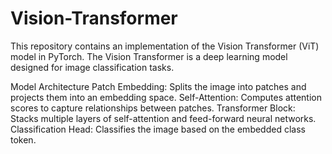 # Vision-Transformer

This repository contains an implementation of the Vision Transformer (ViT) model in PyTorch. The Vision Transformer is a deep learning model designed for image classification tasks. 

Model Architecture
Patch Embedding: Splits the image into patches and projects them into an embedding space.
Self-Attention: Computes attention scores to capture relationships between patches.
Transformer Block: Stacks multiple layers of self-attention and feed-forward neural networks.
Classification Head: Classifies the image based on the embedded class token.
